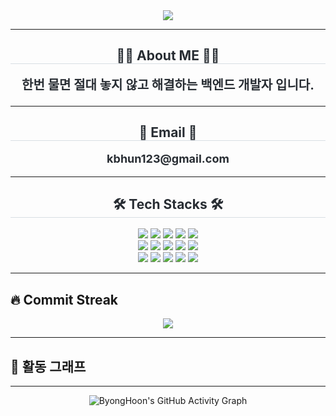 <!-- 💥 프로필 배너 -->
<div align="center">
  <img src="https://capsule-render.vercel.app/api?type=waving&color=0:3522c3,100:06011e&height=180&text=ByongHoon's%20git%20hub&animation=fadeIn&fontColor=ffffff&fontSize=60" />
</div>

---

<!-- 🧑‍💻 About ME -->
<div align="center">
  <h2 style="border-bottom: 1px solid #d8dee4; color: #282d33;">🧑‍💻 About ME 🧑‍💻</h2>
  <p style="font-weight:700; font-size:20px; color:#282d33; margin-top:10px;">
    한번 물면 절대 놓지 않고 해결하는 백엔드 개발자 입니다.
  </p>
</div>

---

<!-- 📧 Email -->
<div align="center">
  <h2 style="border-bottom: 1px solid #d8dee4; color: #282d33;">📧 Email 📧</h2>
  <p style="font-weight:700; font-size:18px; color:#282d33; margin-top:5px;">
    kbhun123@gmail.com
  </p>
</div>

---

<!-- 🛠️ Tech Stacks -->
<div align="center">
  <h2 style="border-bottom: 1px solid #d8dee4; color: #282d33;">🛠️ Tech Stacks 🛠️</h2>
  <div style="margin-top:8px;">
    <img src="https://img.shields.io/badge/Figma-F24E1E?style=flat&logo=Figma&logoColor=white" />
    <img src="https://img.shields.io/badge/Git-F05032?style=flat&logo=Git&logoColor=white" />
    <img src="https://img.shields.io/badge/Github-181717?style=flat&logo=Github&logoColor=white" />
    <img src="https://img.shields.io/badge/HTML5-E34F26?style=flat&logo=HTML5&logoColor=white" />
    <img src="https://img.shields.io/badge/jQuery-0769AD?style=flat&logo=jQuery&logoColor=white" />
    <br/>
    <img src="https://img.shields.io/badge/Java-007396?style=flat&logo=Java&logoColor=white" />
    <img src="https://img.shields.io/badge/Javascript-F7DF1E?style=flat&logo=Javascript&logoColor=white" />
    <img src="https://img.shields.io/badge/MongoDB-47A248?style=flat&logo=MongoDB&logoColor=white" />
    <img src="https://img.shields.io/badge/MySQL-4479A1?style=flat&logo=MySQL&logoColor=white" />
    <img src="https://img.shields.io/badge/Notion-000000?style=flat&logo=Notion&logoColor=white" />
    <br/>
    <img src="https://img.shields.io/badge/Python-3776AB?style=flat&logo=Python&logoColor=white" />
    <img src="https://img.shields.io/badge/PyTorch-EE4C2C?style=flat&logo=PyTorch&logoColor=white" />
    <img src="https://img.shields.io/badge/React-61DAFB?style=flat&logo=React&logoColor=white" />
    <img src="https://img.shields.io/badge/Slack-4A154B?style=flat&logo=Slack&logoColor=white" />
    <img src="https://img.shields.io/badge/Spring%20Boot-6DB33F?style=flat&logo=Spring%20Boot&logoColor=white" />
  </div>
</div>

---

## 🔥 Commit Streak 

<div align="center">
  <img src="https://github-readme-streak-stats.herokuapp.com?user=Kimbang1&theme=dark&background=0E1117&ring=FFD700&fire=FF6B00&currStreakLabel=FFD700" />
</div>

---

## 🎨 활동 그래프

---

<!-- 🎨 활동 그래프 (잔디 스트릭) -->
<div align="center">
  <img src="https://github-readme-activity-graph.vercel.app/graph?username=Kimbang1&bg_color=0E1117&color=ffffff&line=8a87b5&point=FFD700&area=true&hide_border=true" alt="ByongHoon's GitHub Activity Graph" />
</div>

